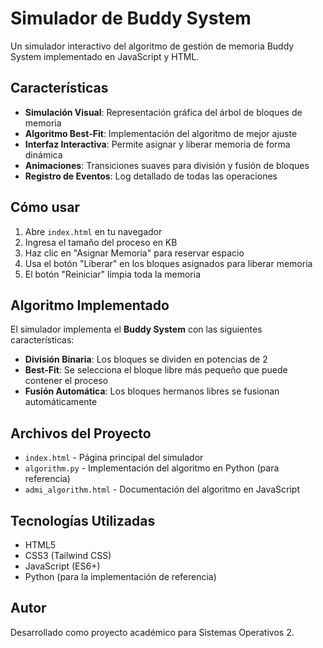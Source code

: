 # Simulador de Buddy System

Un simulador interactivo del algoritmo de gestión de memoria Buddy System implementado en JavaScript y HTML.

## Características

- **Simulación Visual**: Representación gráfica del árbol de bloques de memoria
- **Algoritmo Best-Fit**: Implementación del algoritmo de mejor ajuste
- **Interfaz Interactiva**: Permite asignar y liberar memoria de forma dinámica
- **Animaciones**: Transiciones suaves para división y fusión de bloques
- **Registro de Eventos**: Log detallado de todas las operaciones

## Cómo usar

1. Abre `index.html` en tu navegador
2. Ingresa el tamaño del proceso en KB
3. Haz clic en "Asignar Memoria" para reservar espacio
4. Usa el botón "Liberar" en los bloques asignados para liberar memoria
5. El botón "Reiniciar" limpia toda la memoria

## Algoritmo Implementado

El simulador implementa el **Buddy System** con las siguientes características:

- **División Binaria**: Los bloques se dividen en potencias de 2
- **Best-Fit**: Se selecciona el bloque libre más pequeño que puede contener el proceso
- **Fusión Automática**: Los bloques hermanos libres se fusionan automáticamente

## Archivos del Proyecto

- `index.html` - Página principal del simulador
- `algorithm.py` - Implementación del algoritmo en Python (para referencia)
- `admi_algorithm.html` - Documentación del algoritmo en JavaScript

## Tecnologías Utilizadas

- HTML5
- CSS3 (Tailwind CSS)
- JavaScript (ES6+)
- Python (para la implementación de referencia)

## Autor

Desarrollado como proyecto académico para Sistemas Operativos 2.

